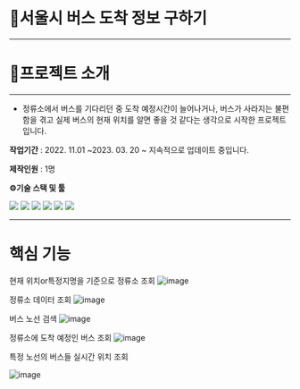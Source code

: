 # 🚌서울시 버스 도착 정보 구하기
***
# 🔎프로젝트 소개
***
- 정류소에서 버스를 기다리던 중 도착 예정시간이 늘어나거나, 버스가 사라지는 불편함을 겪고 실제 버스의 현재 위치를 알면 좋을 것 같다는 생각으로 시작한 프로젝트입니다.

**작업기간** : 2022. 11.01 ~2023.  03. 20
~ 지속적으로 업데이트 중입니다.

**제작인원** : 1명

**⚙기술 스택 및 툴**

<img src="https://img.shields.io/badge/Python-3776AB?style=for-the-badge&logo=python&logoColor=white"></a>
<img src="https://img.shields.io/badge/FastAPI-009688?style=for-the-badge&logo=fastapi&logoColor=white"></a>
<img src="https://img.shields.io/badge/MySQL-4479A1?style=for-the-badge&logo=mysql&logoColor=white"></a>
<img src="https://img.shields.io/badge/AWS EC2-FF9900?style=for-the-badge&logo=amazonec2&logoColor=white"></a>
<img src="https://img.shields.io/badge/AWS RDS-527FFF?style=for-the-badge&logo=amazonrds&logoColor=white"></a>
<img src="https://img.shields.io/badge/Docker-2496ED?style=for-the-badge&logo=docker&logoColor=white"></a>
***
# 핵심 기능
현재 위치or특정지명을 기준으로 정류소 조회
![image](https://github.com/kimhyongkui/bus_api/assets/78230765/53bb6f6a-9b7c-4992-9c46-28ad7a1a5f99)

정류소 데이터 조회
![image](https://github.com/kimhyongkui/bus_api/assets/78230765/52984056-5896-491a-915a-f364922e60ef)

버스 노선 검색
![image](https://github.com/kimhyongkui/bus_api/assets/78230765/1080b0a4-bce7-4324-a173-d7bd30a8f262)

정류소에 도착 예정인 버스 조회
![image](https://github.com/kimhyongkui/bus_api/assets/78230765/655106da-9d7c-4cc1-9ca2-cbdb54fca6fb)

특정 노선의 버스들 실시간 위치 조회

![image](https://github.com/kimhyongkui/bus_api/assets/78230765/d2acdcdb-3aa3-4476-9228-e59e6c107b8c)
